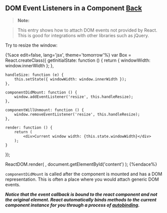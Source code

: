 ## DOM Event Listeners in a Component [Back](./../react.md)

> **Note:**

> This entry shows how to attach DOM events not provided by React. This is good for integrations with other libraries such as jQuery.

Try to resize the window:

{%ace edit=false, lang='jsx', theme='tomorrow'%}
var Box = React.createClass({
    getInitialState: function () {
        return { windowWidth: window.innerWidth };
    },
    
    handleSize: function (e) {
        this.setState({ windowWidth: window.innerWidth });
    },
    
    componentDidMount: function () {
        window.addEventListener('resize', this.handleResize);  
    },
    
    componentWillUnmount: function () {
        window.removeEventListener('resize', this.handleResize);
    },

    render: function () {
        return (
            <div>Current window width: {this.state.windowWidth}</div>
        );
    }
});

ReactDOM.render(
    <Box />,
    document.getElementById('content')
);
{%endace%}

`componentDidMount` is called after the component is mounted and has a DOM representation. This is often a place where you would attach generic DOM events.

***Notice that the event callback is bound to the react component and not the original element. React automatically binds methods to the current component instance for you through a process of [autobinding](https://aleen42.gitbooks.io/personalwiki/content/Programming/JavaScript/Framework/react/interactivity_dynamic_uis/interactivity_dynamic_uis.html#autobinding).***

